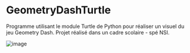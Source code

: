 # GeometryDashTurtle
Programme utilisant le module Turtle de Python pour réaliser un visuel du jeu Geometry Dash. Projet réalisé dans un cadre scolaire - spé NSI.


![image](https://user-images.githubusercontent.com/59539437/216764819-3100c963-46e9-47b2-b83b-e7d1038a30d0.png)
